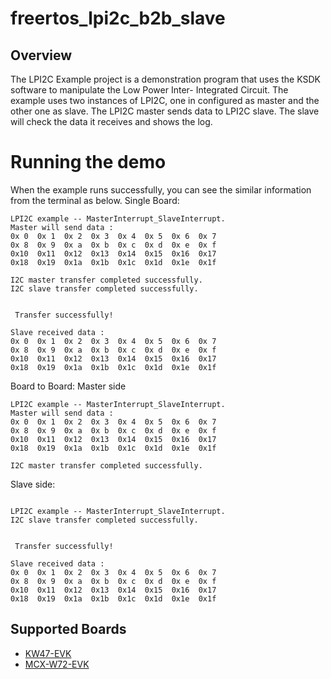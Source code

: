 # freertos_lpi2c_b2b_slave

## Overview
The LPI2C Example project is a demonstration program that uses the KSDK software to manipulate the Low Power Inter-
Integrated Circuit.
The example uses two instances of LPI2C, one in configured as master and the other one as slave.
The LPI2C master sends data to LPI2C slave. The slave will check the data it receives and shows the log.

Running the demo
================ 
When the example runs successfully, you can see the similar information from the terminal as below.
Single Board:
~~~~~~~~~~~~~~~~~~~~~~~~~~~~~~~~~~~~~~~~~~~~~~~~~~
LPI2C example -- MasterInterrupt_SlaveInterrupt.
Master will send data :
0x 0  0x 1  0x 2  0x 3  0x 4  0x 5  0x 6  0x 7  
0x 8  0x 9  0x a  0x b  0x c  0x d  0x e  0x f  
0x10  0x11  0x12  0x13  0x14  0x15  0x16  0x17  
0x18  0x19  0x1a  0x1b  0x1c  0x1d  0x1e  0x1f  

I2C master transfer completed successfully.
I2C slave transfer completed successfully. 


 Transfer successfully!
 
Slave received data :
0x 0  0x 1  0x 2  0x 3  0x 4  0x 5  0x 6  0x 7  
0x 8  0x 9  0x a  0x b  0x c  0x d  0x e  0x f  
0x10  0x11  0x12  0x13  0x14  0x15  0x16  0x17  
0x18  0x19  0x1a  0x1b  0x1c  0x1d  0x1e  0x1f 
~~~~~~~~~~~~~~~~~~~~~~~~~~~~~~~~~~~~~~~~~~~~~~~~~~
Board to Board:
Master side
~~~~~~~~~~~~~
LPI2C example -- MasterInterrupt_SlaveInterrupt.
Master will send data :
0x 0  0x 1  0x 2  0x 3  0x 4  0x 5  0x 6  0x 7  
0x 8  0x 9  0x a  0x b  0x c  0x d  0x e  0x f  
0x10  0x11  0x12  0x13  0x14  0x15  0x16  0x17  
0x18  0x19  0x1a  0x1b  0x1c  0x1d  0x1e  0x1f  

I2C master transfer completed successfully.
~~~~~~~~~~~~~
Slave side:
~~~~~~~~~~~~~

LPI2C example -- MasterInterrupt_SlaveInterrupt.
I2C slave transfer completed successfully. 


 Transfer successfully!
 
Slave received data :
0x 0  0x 1  0x 2  0x 3  0x 4  0x 5  0x 6  0x 7  
0x 8  0x 9  0x a  0x b  0x c  0x d  0x e  0x f  
0x10  0x11  0x12  0x13  0x14  0x15  0x16  0x17  
0x18  0x19  0x1a  0x1b  0x1c  0x1d  0x1e  0x1f 
~~~~~~~~~~~~~

## Supported Boards
- [KW47-EVK](../../../_boards/kw47evk/freertos_driver_examples/freertos_lpi2c_b2b/slave/example_board_readme.md)
- [MCX-W72-EVK](../../../_boards/mcxw72evk/freertos_driver_examples/freertos_lpi2c_b2b/slave/example_board_readme.md)
